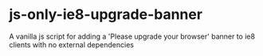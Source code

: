 # js-only-ie8-upgrade-banner
A vanilla js script for adding a 'Please upgrade your browser' banner to ie8 clients with no external dependencies
